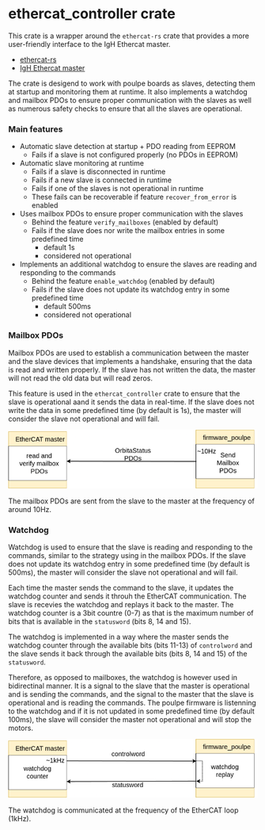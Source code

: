 # ethercat_controller crate

This crate is a wrapper around the `ethercat-rs` crate that provides a more user-friendly interface to the IgH Ethercat master. 

- [ethercat-rs](https://github.com/ethercat-rs/ethercat)
- [IgH Ethercat master](https://etherlab.org/en_GB/ethercat)

The crate is desigend to work with poulpe boards as slaves, detecting them at startup and monitoring them at runtime. It also implements a watchdog and mailbox PDOs to ensure proper communication with the slaves as well as numerous safety checks to ensure that all the slaves are operational.

### Main features

- Automatic slave detection at startup + PDO reading from EEPROM
    - Fails if a slave is not configured properly (no PDOs in EEPROM)
- Automatic slave monitoring at runtime
    - Fails if a slave is disconnected in runtime
    - Fails if a new slave is connected in runtime
    - Fails if one of the slaves is not operational in runtime
    - These fails can be recoverable if feature `recover_from_error` is enabled
- Uses mailbox PDOs to ensure proper communication with the slaves 
    - Behind the feature `verify_mailboxes` (enabled by default) 
    - Fails if the slave does nor write the mailbox entries in some predefined time 
        - default 1s
        - considered not operational 
- Implements an additional watchdog to ensure the slaves are reading and responding to the commands
    - Behind the feature `enable_watchdog` (enabled by default)
    - Fails if the slave does not update its watchdog entry in some predefined time
        - default 500ms
        - considered not operational
    
### Mailbox PDOs

Mailbox PDOs are used to establish a communication between the master and the slave devices that implements a handshake, ensuring that the data is read and written properly. If the slave has not written the data, the master will not read the old data but will read zeros. 

This feature is used in the `ethercat_controller` crate to ensure that the slave is operational aand it sends the data in real-time. If the slave does not write the data in some predefined time (by default is 1s), the master will consider the slave not operational and will fail. 

<img src="../docs/mailbox.png">

The mailbox PDOs are sent from the slave to the master at the frequency of around 10Hz.

### Watchdog

Watchdog is used to ensure that the slave is reading and responding to the commands, similar to the strategy using in the mailbox PDOs. If the slave does not update its watchdog entry in some predefined time (by default is 500ms), the master will consider the slave not operational and will fail. 

Each time the master sends the command to the slave, it updates the watchdog counter and sends it throuh the EtherCAT communication. The slave is recevies the watchdog and replays it back to the master. The watchdog counter is a 3bit countre (0-7) as that is the maximum number of bits that is available in the `statusword` (bits 8, 14 and 15). 

The watchdog is implemented in a way where the master sends the watchdog counter through the available bits (bits 11-13) of `controlword` and the slave sends it back through the available bits (bits 8, 14 and 15) of the `statusword`. 

Therefore, as opposed to mailboxes, the watchdog is however used in bidirectinal manner. It is a signal to the slave that the master is operational and is sending the commands, and the signal to the master that the slave is operational and is reading the commands. The poulpe firmware is listenning to the watchdog and if it is not updated in some predefined time (by default 100ms), the slave will consider the master not operational and will stop the motors.

<img src="../docs/watchdog.png">

The watchdog is communicated at the frequency of the EtherCAT loop (1kHz).